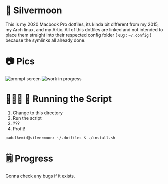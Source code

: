# 🌙 Silvermoon

This is my 2020 Macbook Pro dotfiles, its kinda bit different from my 2015,
my Arch linux, and my Artix. All of this dotfiles are linked and not intended to place them
straight into their respected config folder ( e.g : `~/.config` ) because the
symlinks all already done.  

# 📷 Pics

![prompt screen](https://i.imgur.com/ABuEkB4.png)
![work in progress](https://i.imgur.com/QREEyt3.png)

# 🏃🏻‍♂️ 💨 Running the Script

1. Change to this directory
2. Run the script
3. ???
4. Profit!

```console
padulkemid@silvermoon: ~/.dotfiles $ ./install.sh
```

# 🗒 Progress

Gonna check any bugs if it exists.
